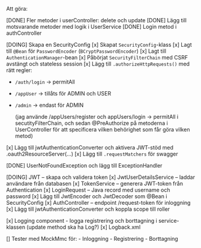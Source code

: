 Att göra:

[DONE] Fler metoder i userController: delete och update
[DONE] Lägg till motsvarande metoder med logik i UserService
[DONE] Login metod i authController

[DOING] Skapa en SecurityConfig
[x] Skapat `SecurityConfig`-klass
[x] Lagt till `@Bean` för `PasswordEncoder` (`BCryptPasswordEncoder`)
[x] Lagt till `AuthenticationManager`-bean
[x] Påbörjat `SecurityFilterChain` med CSRF avstängt och stateless session
[x] Lägg till `.authorizeHttpRequests()` med rätt regler:
  - `/auth/login` → permitAll
  - `/appUser` → tillåts för ADMIN och USER
  - `/admin` → endast för ADMIN

    (jag använde /appUsers/register och appUsers/login -> permitAll i secutityFilterChain, och sedan @PreAuthorize på
    metoderna i UserController för att specificera vilken behörighet som får göra vilken metod)

[x] Lägg till jwtAuthenticationConverter och aktivera JWT-stöd med .oauth2ResourceServer(...) 
[x] Lägg till `.requestMatchers` för swagger

    
[DONE] UserNotFoundException och lägg till ExceptionHandler

[DOING] JWT – skapa och validera token
[x] JwtUserDetailsService – laddar användare från databasen 
[x] TokenService – generera JWT-token från Authentication 
[x] LoginRequest – Java record med username och password 
[x] Lägg till JwtEncoder och JwtDecoder som @Bean i SecurityConfig 
[x] AuthController – endpoint /request-token för inloggning 
[x] Lägg till jwtAuthenticationConverter och koppla scope till roller 

[x] Logging component - logga registrering och borttagning i service-klassen (update method ska ha Log?)
[x] Logback.xml


[] Tester med MockMmc för:
    - Inloggning
    - Registrering
    - Borttagning

